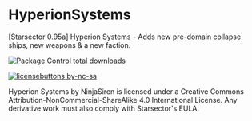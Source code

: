 # HyperionSystems
[Starsector 0.95a] Hyperion Systems - Adds new pre-domain collapse ships, new weapons & a new faction.

[![Package Control total downloads](https://img.shields.io/packagecontrol/dt/SwitchDictionary.svg)](https://packagecontrol.io/packages/SwitchDictionary)

[![licensebuttons by-nc-sa](https://licensebuttons.net/l/by-nc-sa/3.0/88x31.png)](https://creativecommons.org/licenses/by-nc-sa/4.0)

Hyperion Systems by NinjaSiren is licensed under a Creative Commons Attribution-NonCommercial-ShareAlike 4.0 International License.
Any derivative work must also comply with Starsector's EULA.
